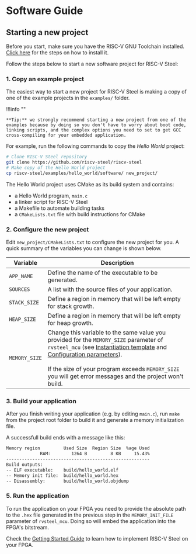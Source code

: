 # Software Guide

<h2>Starting a new project</h2>

Before you start, make sure you have the RISC-V GNU Toolchain installed. [Click here](softwareguide.md) for the steps on how to install it.

Follow the steps below to start a new software project for RISC-V Steel:

### 1. Copy an example project

The easiest way to start a new project for RISC-V Steel is making a copy of one of the example projects in the `examples/` folder.

!!!info ""

    **Tip:** we strongly recommend starting a new project from one of the examples because by doing so you don't have to worry about boot code, linking scripts, and the complex options you need to set to get GCC cross-compiling for your embedded application.

For example, run the following commands to copy the *Hello World* project:

```bash
# Clone RISC-V Steel repository
git clone https://github.com/riscv-steel/riscv-steel
# Make copy of the Hello World project
cp riscv-steel/examples/hello_world/software/ new_project/
```

The Hello World project uses CMake as its build system and contains:

- a Hello World program, `main.c`
- a linker script for RISC-V Steel
- a Makefile to automate building tasks
- a `CMakeLists.txt` file with build instructions for CMake

### 2. Configure the new project

Edit `new_project/CMakeLists.txt` to configure the new project for you. A quick summary of the variables you can change is shown below.   

| Variable            | Description                                                                                                       |
| ------------------- | ----------------------------------------------------------------------------------------------------------------- |
| ``APP_NAME``        | Define the name of the executable to be generated.                                                               |
| ``SOURCES``         | A list with the source files of your application.                                                                 |
| ``STACK_SIZE``      | Define a region in memory that will be left empty for stack growth.                                              |
| ``HEAP_SIZE``       | Define a region in memory that will be left empty for heap growth.                                               |
| ``MEMORY_SIZE``     | Change this variable to the same value you provided for the `MEMORY_SIZE` parameter of `rvsteel_mcu` (see [Instantiation template](mcu.md#instantiation-template) and [Configuration parameters](mcu.md#configuration-parameters)).</br></br>If the size of your program exceeds `MEMORY_SIZE` you will get error messages and the project won't build. |

### 3. Build your application

After you finish writing your application (e.g. by editing `main.c`), run `make` from the project root folder to build it and generate a memory initialization file.

A successfull build ends with a message like this:

```bash
Memory region         Used Size  Region Size  %age Used
             RAM:        1264 B         8 KB     15.43%
-------------------------------------------------------
Build outputs:
-- ELF executable:    build/hello_world.elf
-- Memory init file:  build/hello_world.hex
-- Disassembly:       build/hello_world.objdump
```

### 5. Run the application

To run the application on your FPGA you need to provide the absolute path to the `.hex` file generated in the previous step in the `MEMORY_INIT_FILE` parameter of `rvsteel_mcu`. Doing so will embed the application into the FPGA's bitstream. 

Check the [Getting Started Guide](gettingstarted.md#4-implement-risc-v-steel-on-your-fpga) to learn how to implement RISC-V Steel on your FPGA.

</br>
</br>